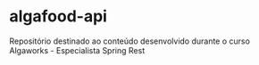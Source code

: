 # algafood-api
Repositório destinado ao conteúdo desenvolvido durante o curso Algaworks - Especialista Spring Rest
